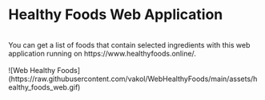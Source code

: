 # Healthy Foods Web Application
<br>
You can get a list of foods that contain selected ingredients with this web application running on https://www.healthyfoods.online/.
<br>
<br>
![Web Healthy Foods](https://raw.githubusercontent.com/vakol/WebHealthyFoods/main/assets/healthy_foods_web.gif)
